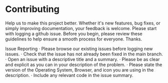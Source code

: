 # Contributing

Help us to make this project better. Whether it's new features, bug fixes, or simply improving documentation, your feedback is welcome. Please start with logging a github issue.
Before you begin, please review these guidelines to help ensure a smooth process for everyone.
Thanks.

Issue Reporting
·         Please browse our existing issues before logging new issues.
·         Check that the issue has not already been fixed in the main branch.
·         Open an issue with a descriptive title and a summary.
·         Please be as clear and explicit as you can in your description of the problem.
·         Please state the version of the Operating System, Browser, and icon you are using in the description.
·         Include any relevant code in the issue summary.
